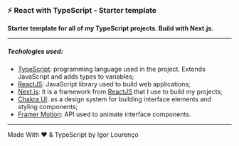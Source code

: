 ### ⚡ React with TypeScript - Starter template 

**Starter template for all of my TypeScript projects. Build with Next.js.**

---

##### Techologies used:

* [TypeScript](https://www.typescriptlang.org/): programming language used in the project. Extends JavaScript and adds types to variables;
* [ReactJS](https://pt-br.reactjs.org/): JavaScript library used to build web applications;
* [Next.js](http://nextjs.org/): it is a framework from [ReactJS](https://pt-br.reactjs.org/) that I use to build my projects;
* [Chakra UI](https://chakra-ui.com/): as a design system for building interface elements and styling components;
* [Framer Motion](https://www.framer.com/motion/): API used to animate interface components.

---

Made With ❤️ & TypeScript by Igor Lourenço
